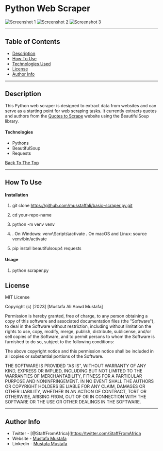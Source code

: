 # Python Web Scraper

![Screenshot 1](img/Screenshot1.png)
![Screenshot 2](img/Screenshot2.png)
![Screenshot 3](img/Screenshot3.png)

---

## Table of Contents

- [Description](#description)
- [How To Use](#how-to-use)
- [Technologies Used](#technologies-used)
- [License](#license)
- [Author Info](#author-info)

---

## Description

This Python web scraper is designed to extract data from websites and can serve as a starting point for web scraping tasks. It currently extracts quotes and authors from the [Quotes to Scrape](http://quotes.toscrape.com/) website using the BeautifulSoup library.


#### Technologies

- Pythons
- BeautifulSoup
- Requests

[Back To The Top](#read-me-template)

---

## How To Use

#### Installation

1.  git clone https://github.com/musstaffali/basic-scraper.py.git


2. cd your-repo-name


3. python -m venv venv


4.  . On Windows: venv\Scripts\activate
    . On macOS and Linux: source venv/bin/activate


5. pip install beautifulsoup4 requests




#### Usage


1. python scraper.py


## License

MIT License

Copyright (c) [2023] [Mustafa Ali Aowd Mustafa]

Permission is hereby granted, free of charge, to any person obtaining a copy
of this software and associated documentation files (the "Software"), to deal
in the Software without restriction, including without limitation the rights
to use, copy, modify, merge, publish, distribute, sublicense, and/or sell
copies of the Software, and to permit persons to whom the Software is
furnished to do so, subject to the following conditions:

The above copyright notice and this permission notice shall be included in all
copies or substantial portions of the Software.

THE SOFTWARE IS PROVIDED "AS IS", WITHOUT WARRANTY OF ANY KIND, EXPRESS OR
IMPLIED, INCLUDING BUT NOT LIMITED TO THE WARRANTIES OF MERCHANTABILITY,
FITNESS FOR A PARTICULAR PURPOSE AND NONINFRINGEMENT. IN NO EVENT SHALL THE
AUTHORS OR COPYRIGHT HOLDERS BE LIABLE FOR ANY CLAIM, DAMAGES OR OTHER
LIABILITY, WHETHER IN AN ACTION OF CONTRACT, TORT OR OTHERWISE, ARISING FROM,
OUT OF OR IN CONNECTION WITH THE SOFTWARE OR THE USE OR OTHER DEALINGS IN THE
SOFTWARE.


---

## Author Info

- Twitter - [@StaffFromAfrica](https://twitter.com/StaffFromAfrica
- Website - [Mustafa Mustafa](https://jamesqquick.com)
- Linkedin - [Mustafa Mustafa](https://www.linkedin.com/in/mustafa-inc/)


